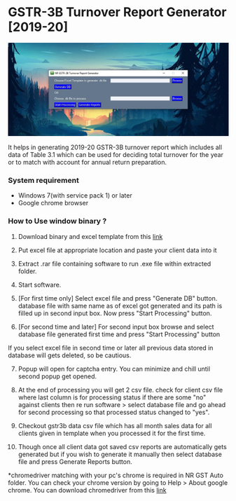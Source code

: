 # GSTR-3B Turnover Report Generator [2019-20]

![GSTR-3B T/o report gen view](3b_turnover_report_gen.jpg?raw=true "NR GSTR-3B Turnover Report Generator")

It helps in generating 2019-20 GSTR-3B turnover report which includes all data of Table 3.1 which can be used for deciding total turnover for the year or to match with account for annual return preparation.

### System requirement
- Windows 7(with service pack 1) or later
- Google chrome browser

### How to Use window binary ?
1. Download binary and excel template from this [link](https://app.box.com/s/locmnk8a7kmbg0srrh3ztrddmuq4ndam)

2. Put excel file at appropriate location and paste your client data into it

3. Extract .rar file containing software to run .exe file within extracted folder.

4. Start software.

5. [For first time only] Select excel file and press "Generate DB" button. database file with same name as of excel got generated and its path is filled up in second input box. Now press "Start Processing" button.

6. [For second time and later] For second input box browse and select database file generated first time and press "Start Processing" button

If you select excel file in second time or later all previous data stored in database will gets deleted, so be cautious.

7. Popup will open for captcha entry. You can minimize and chill until second popup get opened.

8. At the end of processing you will get 2 csv file. check for client csv file where last column is for processing status if there are some "no" against clients then re run software > select database file and go ahead for second processing so that processed status changed to "yes".

9. Checkout gstr3b data csv file which has all month sales data for all clients given in template when you processed it for the first time.

10. Though once all client data got saved csv reports are automatically gets generated but if you wish to generate it manually then select database file and press Generate Reports button.

*chromedriver matching with your pc's chrome is required in NR GST Auto folder. You can check your chrome version by going to Help > About google chrome. You can download chromedriver from this [link](https://chromedriver.chromium.org/downloads)